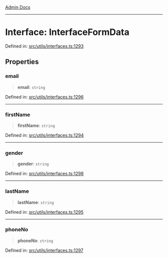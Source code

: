 [Admin Docs](/)

***

# Interface: InterfaceFormData

Defined in: [src/utils/interfaces.ts:1293](https://github.com/PalisadoesFoundation/talawa-admin/blob/main/src/utils/interfaces.ts#L1293)

## Properties

### email

> **email**: `string`

Defined in: [src/utils/interfaces.ts:1296](https://github.com/PalisadoesFoundation/talawa-admin/blob/main/src/utils/interfaces.ts#L1296)

***

### firstName

> **firstName**: `string`

Defined in: [src/utils/interfaces.ts:1294](https://github.com/PalisadoesFoundation/talawa-admin/blob/main/src/utils/interfaces.ts#L1294)

***

### gender

> **gender**: `string`

Defined in: [src/utils/interfaces.ts:1298](https://github.com/PalisadoesFoundation/talawa-admin/blob/main/src/utils/interfaces.ts#L1298)

***

### lastName

> **lastName**: `string`

Defined in: [src/utils/interfaces.ts:1295](https://github.com/PalisadoesFoundation/talawa-admin/blob/main/src/utils/interfaces.ts#L1295)

***

### phoneNo

> **phoneNo**: `string`

Defined in: [src/utils/interfaces.ts:1297](https://github.com/PalisadoesFoundation/talawa-admin/blob/main/src/utils/interfaces.ts#L1297)
